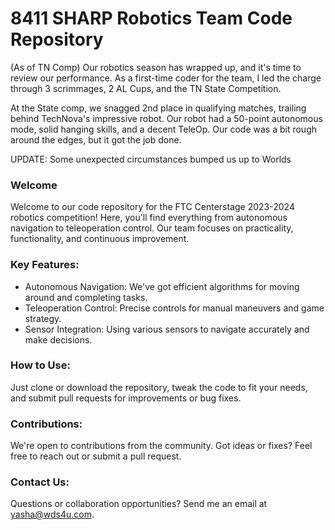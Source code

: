 # 8411 SHARP Robotics Team Code Repository

(As of TN Comp)
Our robotics season has wrapped up, and it's time to review our performance. As a first-time coder for the team, I led the charge through 3 scrimmages, 2 AL Cups, and the TN State Competition.

At the State comp, we snagged 2nd place in qualifying matches, trailing behind TechNova's impressive robot. Our robot had a 50-point autonomous mode, solid hanging skills, and a decent TeleOp. Our code was a bit rough around the edges, but it got the job done.

UPDATE: Some unexpected circumstances bumped us up to Worlds

### Welcome

Welcome to our code repository for the FTC Centerstage 2023-2024 robotics competition! Here, you'll find everything from autonomous navigation to teleoperation control. Our team focuses on practicality, functionality, and continuous improvement.

### Key Features:

- Autonomous Navigation: We've got efficient algorithms for moving around and completing tasks.
- Teleoperation Control: Precise controls for manual maneuvers and game strategy.
- Sensor Integration: Using various sensors to navigate accurately and make decisions.

### How to Use:

Just clone or download the repository, tweak the code to fit your needs, and submit pull requests for improvements or bug fixes.

### Contributions:

We're open to contributions from the community. Got ideas or fixes? Feel free to reach out or submit a pull request.

### Contact Us:

Questions or collaboration opportunities? Send me an email at yasha@wds4u.com.
